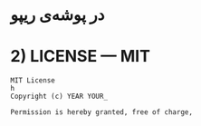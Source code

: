 # در پوشه‌ی ریپو

# 2) LICENSE — MIT
```text
MIT License
h
Copyright (c) YEAR YOUR_

Permission is hereby granted, free of charge,





